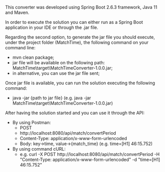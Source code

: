 This converter was developed using Spring Boot 2.6.3 framework, Java 11 and Maven.

In order to execute the solution you can either run as a Spring Boot application in your IDE or through the .jar file.

Regarding the second option, to generate the jar file you should execute, under the project folder (MatchTime), the following command on your command line:
 - mvn clean package;
 - jar file will be available on the following path: MatchTime\target\MatchTimeConverter-1.0.0.jar;
 - in alternative, you can use the jar file sent;

Once jar file is available, you can run the solution executing the following command:
 - java -jar {path to jar file}      (e.g. java -jar MatchTime\target\MatchTimeConverter-1.0.0.jar) 

After having the solution started and you can use it through the API:
 - By using Postman:
     - POST
     - http://localhost:8080/api/match/convertPeriod
     - Content-Type: application/x-www-form-urlencoded
     - Body: key->time, value->{match_time} (e.g. time=[H1] 46:15.752)
 - By using command cURL:
      - e.g. curl -X POST http://localhost:8080/api/match/convertPeriod -H "Content-Type: application/x-www-form-urlencoded" -d "time=[H1] 46:15.752" 
    
